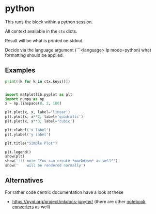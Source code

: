 # python


This runs the block within a python session.

All context available in the `ctx` dicts.

Result will be what is printed on stdout.

Decide via the language argument (```&lt;language&gt; lp mode=python) what formatting should be applied.


## Examples

```python lp mode=python eval=always addsrc
print([k for k in ctx.keys()])
```




```python lp:python eval=always addsrc

import matplotlib.pyplot as plt
import numpy as np
x = np.linspace(0, 2, 100)

plt.plot(x, x, label='linear')
plt.plot(x, x**2, label='quadratic')
plt.plot(x, x**3, label='cubic')

plt.xlabel('x label')
plt.ylabel('y label')

plt.title("Simple Plot")

plt.legend()
show(plt)
show('!!! note "You can create *markdown* as well"')
show('    will be rendered normally')
```



## Alternatives

For rather code centric documentation have a look at these

- https://pypi.org/project/mkdocs-jupyter/ (there are other [notebook converters][1] as well)

[1]: https://github.com/mkdocs/mkdocs/wiki/MkDocs-Plugins#navigation--page-building
